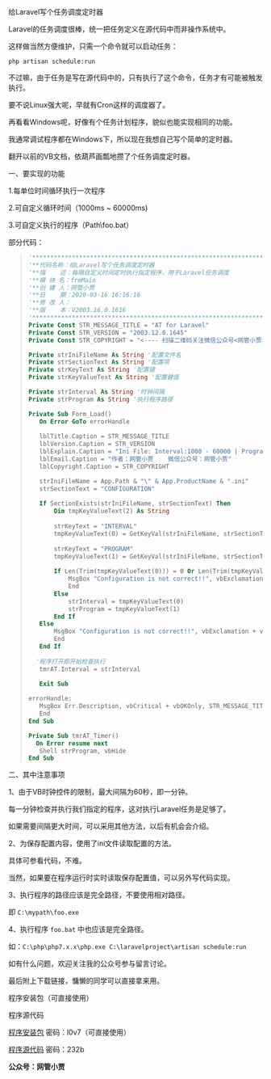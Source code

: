 给Laravel写个任务调度定时器



Laravel的任务调度很棒，统一把任务定义在源代码中而非操作系统中。

这样做当然方便维护，只需一个命令就可以启动任务：

`php artisan schedule:run`



不过嘛，由于任务是写在源代码中的，只有执行了这个命令，任务才有可能被触发执行。

要不说Linux强大呢，早就有Cron这样的调度器了。

再看看Windows呢，好像有个任务计划程序，貌似也能实现相同的功能。

我通常调试程序都在Windows下，所以现在我想自己写个简单的定时器。

翻开以前的VB文档，依葫芦画瓢地攒了个任务调度定时器。



一、要实现的功能

1.每单位时间循环执行一次程序

2.可自定义循环时间（1000ms ~ 60000ms)

3.可自定义执行的程序（Path\foo.bat）



部分代码：

>```vb
>'*************************************************************************
>'**代码名称：给Laravel写个任务调度定时器
>'**描    述：每隔自定义时间定时执行指定程序，用于Laravel任务调度
>'**模 块 名：frmMain
>'**创 建 人：网管小贾
>'**日    期：2020-03-16 16:16:16
>'**修 改 人：
>'**版    本：V2003.16.0.1616
>'*************************************************************************
>Private Const STR_MESSAGE_TITLE = "AT for Laravel"
>Private Const STR_VERSION = "2003.12.0.1645"
>Private Const STR_COPYRIGHT = "<---- 扫描二维码关注微信公众号<网管小贾>"
>
>Private strIniFileName As String '配置文件名
>Private strSectionText As String '配置项
>Private strKeyText As String '配置键
>Private strKeyValueText As String '配置健值
>
>Private strInterval As String '时钟间隔
>Private strProgram As String '执行程序路径
>
>Private Sub Form_Load()
>    On Error GoTo errorHandle
>    
>    lblTitle.Caption = STR_MESSAGE_TITLE
>    lblVersion.Caption = STR_VERSION
>    lblExplain.Caption = "Ini File: Interval:1000 - 60000 | Program: Path\foo.bat"
>    lblEmail.Caption = "作者：网管小贾    微信公众号：网管小贾"
>    lblCopyright.Caption = STR_COPYRIGHT
>
>    strIniFileName = App.Path & "\" & App.ProductName & ".ini"
>    strSectionText = "CONFIGURATION"
>    
>    If SectionExists(strIniFileName, strSectionText) Then
>        Dim tmpKeyValueText(2) As String
>        
>        strKeyText = "INTERVAL"
>        tmpKeyValueText(0) = GetKeyVal(strIniFileName, strSectionText, strKeyText)
>        
>        strKeyText = "PROGRAM"
>        tmpKeyValueText(1) = GetKeyVal(strIniFileName, strSectionText, strKeyText)
>        
>        If Len(Trim(tmpKeyValueText(0))) = 0 Or Len(Trim(tmpKeyValueText(1))) = 0 Then
>            MsgBox "Configuration is not correct!!", vbExclamation + vbOKOnly, STR_MESSAGE_TITLE
>            End
>        Else
>            strInterval = tmpKeyValueText(0)
>            strProgram = tmpKeyValueText(1)
>        End If
>    Else
>        MsgBox "Configuration is not correct!!", vbExclamation + vbOKOnly, STR_MESSAGE_TITLE
>        End
>    End If
>    
>	'程序打开即开始检查执行
>    tmrAT.Interval = strInterval
>    
>    Exit Sub
>
>errorHandle:
>    MsgBox Err.Description, vbCritical + vbOKOnly, STR_MESSAGE_TITLE
>    End
>End Sub
>
>Private Sub tmrAT_Timer()
>	On Error resume next
>    Shell strProgram, vbHide
>End Sub
>```
>



二、其中注意事项

1、由于VB时钟控件的限制，最大间隔为60秒，即一分钟。

每一分钟检查并执行我们指定的程序，这对执行Laravel任务是足够了。

如果需要间隔更大时间，可以采用其他方法，以后有机会会介绍。

2、为保存配置内容，使用了ini文件读取配置的方法。

具体可参看代码，不难。

当然，如果要在程序运行时实时读取保存配置值，可以另外写代码实现。

3、执行程序的路径应该是完全路径，不要使用相对路径。

即 `C:\mypath\foo.exe`

4、执行程序 `foo.bat` 中也应该是完全路径。

如：`C:\php\php7.x.x\php.exe C:\laravelproject\artisan schedule:run`



如有什么问题，欢迎关注我的公众号参与留言讨论。

最后附上下载链接，慵懒的同学可以直接拿来用。



程序安装包（可直接使用）

程序源代码

[程序安装包](https://t.cn/A6zC8j5p) 密码：l0v7（可直接使用）

[程序源代码](https://t.cn/A6zC8reo) 密码：232b

**公众号：网管小贾**



